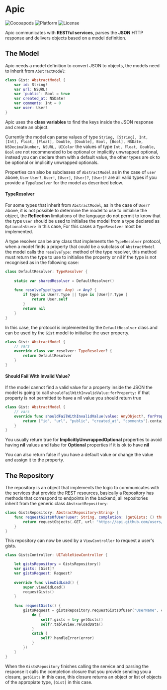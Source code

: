 # Apic
![Cocoapods](https://img.shields.io/cocoapods/v/Apic.svg)
![Platform](https://img.shields.io/cocoapods/p/Apic.svg)
![License](https://img.shields.io/cocoapods/l/Apic.svg)


Apic communicates with **RESTful services**, parses the **JSON** HTTP response and delivers objects based on a model definition.

## The Model

Apic needs a model definition to convert JSON to objects, the models need to inherit from `AbstractModel`:

```swift
class Gist: AbstractModel {
    var id: String!
    var url: NSURL!
    var `public`: Bool = true
    var created_at: NSDate!
    var comments: Int = 0
    var user: User?
}
```

Apic uses the **class variables** to find the keys inside the JSON response and create an object.

Currently the model can parse values of type `String, [String], Int, [Int], Float, [Float], Double, [Double], Bool, [Bool], NSDate, NSDecimalNumber, NSURL, UIColor` the values of type `Int, Float, Double, Bool` are not recommended to be optional or implicitly unwrapped optional, instead you can declare them with a default value, the other types are ok to be optional or implicitly unwrapped optionals.

Properties can also be subclasses of `AbstractModel` as in the case of `user` above, `User` `User?`, `User!`, `[User]`, `[User]?`, `[User]!` are all valid types if you provide a `TypeResolver` for the model as described below.

#### TypeResolver

For some types that inherit from `AbstractModel`, as in the case of `User?` above, it is not possible to determine the model to use to initialise the object, the **Reflection** limitations of the language do not permit to know that the type `User` should be used to initialise the model from a type declared as `Optional<User>` in this case, For this cases a `TypeResolver` most be implemented.

A type resolver can be any class that implements the `TypeResolver` protocol, when a model finds a property that could be a subclass of `AbstractModel` the model calls the `resolveType:` method of the type resolver, this method must return the type to use to initialise the property or nil if the type is not recognised as in the following case:

```swift
class DefaultResolver: TypeResolver {
    
    static var sharedResolver = DefaultResolver()
    
    func resolveType(type: Any) -> Any? {
        if type is User?.Type || type is [User]?.Type { 
            return User.self 
        }
        return nil
    }
}
```

In this case, the protocol is implemented by the `DefaultResolver` class and can be used by the `Gist` model to initialise the user property.

```swift
class Gist: AbstractModel {
    // vars
    override class var resolver: TypeResolver? { 
        return DefaultResolver 
    }
}
```

#### Should Fail With Invalid Value?

If the model cannot find a valid value for a property inside the JSON the model is going to call `shouldFailWithInvalidValue:forProperty:` 
if that property is not permitted to have a nil value you should return true  

```swift
class Gist: AbstractModel {
    // vars
    override func shouldFailWithInvalidValue(value: AnyObject?, forProperty property: String) -> Bool {
        return ["id", "url", "public", "created_at", "comments"].contains(property)
    }
}
```

You usually return true for **ImplicitlyUnwrappedOptional** properties to avoid having **nil** values and false for **Optional** properties if it is ok to have **nil**

You can also return false if you have a default value or change the value and assign it to the property.

## The Repository

The repository is an object that implements the logic to communicates with the services that provide the REST resources, basically a Repository has methods that correspond to endpoints in the backend, all repositories inherit from the generic class `AbstractRepository`:

```swift
class GistsRepository: AbstractRepository<String> {    
    func requestGistsOfUser(user: String, completion: (getGists: () throws -> [Gist]) -> Void) -> Request<[Gist]>? {
        return requestObjects(.GET, url: "https://api.github.com/users/\(user)/gists", completion: completion)
    }
}
```

This repository can now be used by a `ViewController` to request a user's gists.

```swift
class GistsController: UITableViewController {

	let gistsRepository = GistsRepository()
    var gists: [Gist]?
    var gistsRequest: Request?
    
    override func viewDidLoad() {
        super.viewDidLoad()
        requestGists()
    }
    
    func requestGists() {
    	gistsRequest = gistsRepository.requestGistsOfUser("UserName", completion: { [weak self] (getGists) -> Void in
    	    do {
    	    	self?.gists = try getGists()
    	    	self?.tableView.reloadData()
    	    }
    	    catch {
    	    	self?.handleError(error)
    	    }
    	})
    }
}
```

When the `GistsRepository` finishes calling the service and parsing the response it calls the completion closure that you provide sending you a closure, `getGists` in this case, this closure returns an object or list of objects of the appropiate type, `[Gist]` in this case. 